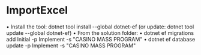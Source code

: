 # ImportExcel
•	Install the tool: dotnet tool install --global dotnet-ef (or update: dotnet tool update --global dotnet-ef)
•	From the solution folder:
•	dotnet ef migrations add Initial -p Implement -s "CASINO MASS PROGRAM"
•	dotnet ef database update -p Implement -s "CASINO MASS PROGRAM"